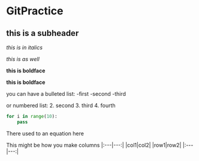 # GitPractice

## this is a subheader

*this is in italics*

_this is as well_

**this is boldface**

__this is boldface__

you can have a bulleted list:
-first
-second
-third

or numbered list:
2. second
3. third
4. fourth

```python
for i in range(10):
    pass
```
There used to an equation here

This might be how you make columns
|:---|---:|
|col1|col2|
|row1|row2|
|:---|---:|
